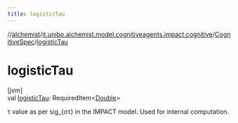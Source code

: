 ```yaml
---
title: logisticTau
---
```

//[alchemist](../../../index.html)/[it.unibo.alchemist.model.cognitiveagents.impact.cognitive](../index.html)/[CognitiveSpec](index.html)/[logisticTau](logistic-tau.html)



# logisticTau



[jvm]\
val [logisticTau](logistic-tau.html): RequiredItem<[Double](https://kotlinlang.org/api/latest/jvm/stdlib/kotlin/-double/index.html)>



τ value as per sig_{στ} in the IMPACT model. Used for internal computation.




